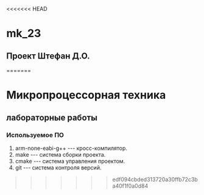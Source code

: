 <<<<<<< HEAD
# mk_23
## Проект Штефан Д.О.
=======
# Микропроцессорная техника
## лабораторные работы

### Используемое ПО
1. arm-none-eabi-g++ --- кросс-компилятор.
1. make --- система сборки проекта.
1. cmake --- система управления проектом.
1. git --- система контроля версий.
>>>>>>> edf094cbded313720a30ffb72c3ba40f1f0a0d84
